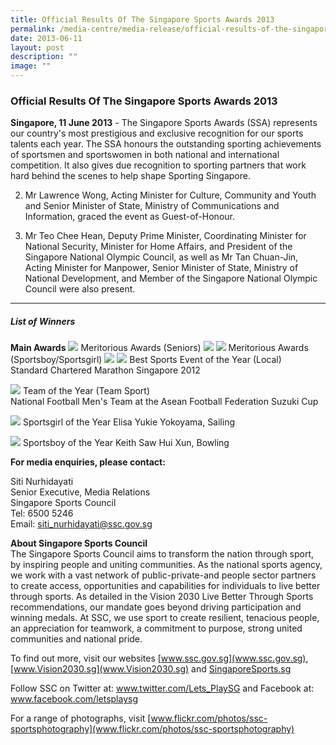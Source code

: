 ```yaml
---
title: Official Results Of The Singapore Sports Awards 2013
permalink: /media-centre/media-release/official-results-of-the-singapore-sports-awards-2013/
date: 2013-06-11
layout: post
description: ""
image: ""
---
```

### **Official Results Of The Singapore Sports Awards 2013**


**Singapore, 11 June 2013** - The Singapore Sports Awards (SSA) represents our country's most prestigious and exclusive recognition for our sports talents each year. The SSA honours the outstanding sporting achievements of sportsmen and sportswomen in both national and international competition. It also gives due recognition to sporting partners that work hard behind the scenes to help shape Sporting Singapore.

2. Mr Lawrence Wong, Acting Minister for Culture, Community and Youth and Senior Minister of State, Ministry of Communications and Information, graced the event as Guest-of-Honour.

3. Mr Teo Chee Hean, Deputy Prime Minister, Coordinating Minister for National Security, Minister for Home Affairs, and President of the Singapore National Olympic Council, as well as Mr Tan Chuan-Jin, Acting Minister for Manpower, Senior Minister of State, Ministry of National Development, and Member of the Singapore National Olympic Council were also present.

---

##### **List of Winners**

**Main Awards**
![](/images/Media%20Centre/Media%20Release/2013/June/OFFICIALRESULTSOFTHESINGAPORESPORTSAWARDS2013MainPar0054Imagegif.gif)
Meritorious Awards (Seniors)
![](/images/Media%20Centre/Media%20Release/2013/June/OFFICIALRESULTSOFTHESINGAPORESPORTSAWARDS2013MainPar0055Imagegif.gif)
![](/images/Media%20Centre/Media%20Release/2013/June/OFFICIALRESULTSOFTHESINGAPORESPORTSAWARDS2013MainPar0056Imagegif.gif)
Meritorious Awards (Sportsboy/Sportsgirl)
![](/images/Media%20Centre/Media%20Release/2013/June/OFFICIALRESULTSOFTHESINGAPORESPORTSAWARDS2013MainPar0057Imagegif.gif)
![](/images/Media%20Centre/Media%20Release/2013/June/OFFICIALRESULTSOFTHESINGAPORESPORTSAWARDS2013MainPar0064Imagegif.gif)
Best Sports Event of the Year (Local)
<br>Standard Chartered Marathon Singapore 2012

![](/images/Media%20Centre/Media%20Release/2013/June/OFFICIALRESULTSOFTHESINGAPORESPORTSAWARDS2013MainPar0066Imagegif.gif)
Team of the Year (Team Sport)
<br>National Football Men's Team at the Asean Football Federation Suzuki Cup

![](/images/Media%20Centre/Media%20Release/2013/June/OFFICIALRESULTSOFTHESINGAPORESPORTSAWARDS2013MainPar0068Imagegif.gif)
Sportsgirl of the Year
Elisa Yukie Yokoyama, Sailing

![](/images/Media%20Centre/Media%20Release/2013/June/OFFICIALRESULTSOFTHESINGAPORESPORTSAWARDS2013MainPar0070Imagegif.gif)
Sportsboy of the Year
Keith Saw Hui Xun, Bowling


**For media enquiries, please contact:**

Siti Nurhidayati 
<br>Senior Executive, Media Relations 
<br>Singapore Sports Council
<br>Tel: 6500 5246 
<br>Email: siti_nurhidayati@ssc.gov.sg


**About Singapore Sports Council**
<br>
The Singapore Sports Council aims to transform the nation through sport, by inspiring people and uniting communities. As the national sports agency, we work with a vast network of public-private-and people sector partners to create access, opportunities and capabilities for individuals to live better through sports. As detailed in the Vision 2030 Live Better Through Sports recommendations, our mandate goes beyond driving participation and winning medals. At SSC, we use sport to create resilient, tenacious people, an appreciation for teamwork, a commitment to purpose, strong united communities and national pride.

To find out more, visit our websites [www.ssc.gov.sg](www.ssc.gov.sg), [www.Vision2030.sg](www.Vision2030.sg) and [SingaporeSports.sg](SingaporeSports.sg)

Follow SSC on Twitter at: www.twitter.com/Lets_PlaySG and Facebook at: www.facebook.com/letsplaysg

For a range of photographs, visit [www.flickr.com/photos/ssc-sportsphotography](www.flickr.com/photos/ssc-sportsphotography)